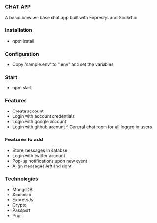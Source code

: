 ### CHAT APP

A basic browser-base chat app built with Expressjs and Socket.io

### Installation
* npm install

### Configuration
* Copy "sample.env" to ".env" and set the variables

### Start
* npm start
### Features
* Create account
* Login with account credentials
* Login with google account
* Login with github account
^ General chat room for all logged in users

### Features to add
* Store messages in databse
* Login with twitter account
* Pop-up notifications upon new event
* Align messages left and right

### Technologies
* MongoDB 
* Socket.io
* ExpressJs
* Crypto
* Passport
* Pug